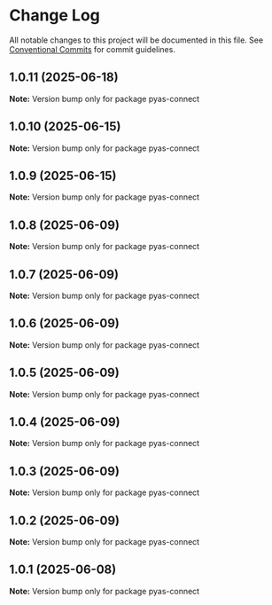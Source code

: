 # Change Log

All notable changes to this project will be documented in this file.
See [Conventional Commits](https://conventionalcommits.org) for commit guidelines.

## 1.0.11 (2025-06-18)

**Note:** Version bump only for package pyas-connect





## 1.0.10 (2025-06-15)

**Note:** Version bump only for package pyas-connect





## 1.0.9 (2025-06-15)

**Note:** Version bump only for package pyas-connect





## 1.0.8 (2025-06-09)

**Note:** Version bump only for package pyas-connect





## 1.0.7 (2025-06-09)

**Note:** Version bump only for package pyas-connect





## 1.0.6 (2025-06-09)

**Note:** Version bump only for package pyas-connect





## 1.0.5 (2025-06-09)

**Note:** Version bump only for package pyas-connect





## 1.0.4 (2025-06-09)

**Note:** Version bump only for package pyas-connect





## 1.0.3 (2025-06-09)

**Note:** Version bump only for package pyas-connect





## 1.0.2 (2025-06-09)

**Note:** Version bump only for package pyas-connect





## 1.0.1 (2025-06-08)

**Note:** Version bump only for package pyas-connect
